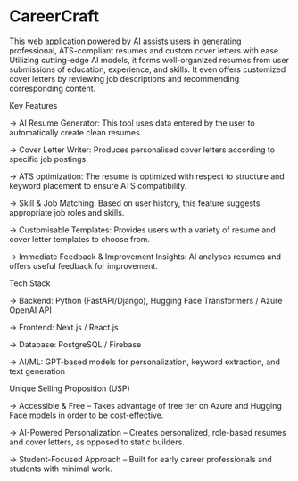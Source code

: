 # CareerCraft

This web application powered by AI assists users in generating professional, ATS-compliant resumes and custom cover letters with ease. Utilizing cutting-edge AI models, it forms well-organized resumes from user submissions of education, experience, and skills. It even offers customized cover letters by reviewing job descriptions and recommending corresponding content.

Key Features

-> AI Resume Generator: This tool uses data entered by the user to automatically create clean resumes.

-> Cover Letter Writer: Produces personalised cover letters according to specific job postings.

-> ATS optimization: The resume is optimized with respect to structure and keyword placement to ensure ATS compatibility.

-> Skill & Job Matching: Based on user history, this feature suggests appropriate job roles and skills.

-> Customisable Templates: Provides users with a variety of resume and cover letter templates to choose from.

-> Immediate Feedback & Improvement Insights: AI analyses resumes and offers useful feedback for improvement.

Tech Stack

-> Backend: Python (FastAPI/Django), Hugging Face Transformers / Azure OpenAI API

-> Frontend: Next.js / React.js

-> Database: PostgreSQL / Firebase

-> AI/ML: GPT-based models for personalization, keyword extraction, and text generation

Unique Selling Proposition (USP)

-> Accessible & Free – Takes advantage of free tier on Azure and Hugging Face models in order to be cost-effective.

-> AI-Powered Personalization – Creates personalized, role-based resumes and cover letters, as opposed to static builders.

-> Student-Focused Approach – Built for early career professionals and students with minimal work.
